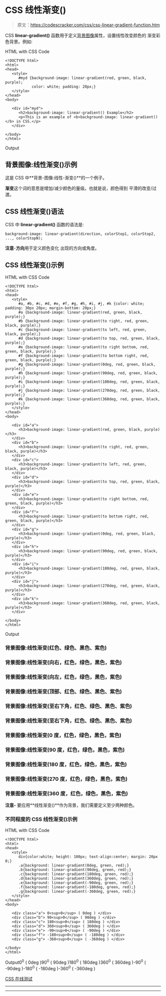 # CSS 线性渐变()

> 原文：<https://codescracker.com/css/css-linear-gradient-function.htm>

CSS **linear-gradient()** 函数用于定义[背景图像](/css/css-background-image.htm)属性，设置线性改变颜色的 渐变彩色背景。例如:

HTML with CSS Code

```
<!DOCTYPE html>
<html>
<head>
   <style>
      #myd {background-image: linear-gradient(red, green, black, purple);
            color: white; padding: 20px;}
   </style>
</head>
<body>

   <div id="myd">
      <h2>background-image: linear-gradient() Example</h2>
      <p>This is an example of <b>background-image: linear-gradient()</b> in CSS.</p>
   </div>

</body>
</html>
```

Output

## 背景图像:线性渐变()示例

这是 CSS 中**背景-图像:线性-渐变()**的一个例子。

**渐变**这个词的意思是增加/减少颜色的量级。也就是说，颜色得到 平滑的改变/过渡。

## CSS 线性渐变()语法

CSS 中 **linear-gradient()** 函数的语法是:

```
background-image: linear-gradient(direction, colorStop1, colorStop2, ..., colorStopN);
```

**注意**-**方向**用于定义颜色变化 出现的方向或角度。

## CSS 线性渐变()示例

HTML with CSS Code

```
<!DOCTYPE html>
<html>
<head>
   <style>
      #a, #b, #c, #d, #e, #f, #g, #h, #i, #j, #k {color: white; padding: 30px 20px; margin-bottom: 20px;}
      #a {background-image: linear-gradient(red, green, black, purple);}
      #b {background-image: linear-gradient(to right, red, green, black, purple);}
      #c {background-image: linear-gradient(to left, red, green, black, purple);}
      #d {background-image: linear-gradient(to top, red, green, black, purple);}
      #e {background-image: linear-gradient(to right bottom, red, green, black, purple);}
      #f {background-image: linear-gradient(to bottom right, red, green, black, purple);}
      #g {background-image: linear-gradient(0deg, red, green, black, purple);}
      #h {background-image: linear-gradient(90deg, red, green, black, purple);}
      #i {background-image: linear-gradient(180deg, red, green, black, purple);}
      #j {background-image: linear-gradient(270deg, red, green, black, purple);}
      #k {background-image: linear-gradient(360deg, red, green, black, purple);}
   </style>
</head>
<body>

   <div id="a">
      <h3>background-image: linear-gradient(red, green, black, purple)</h3>
   </div>
   <div id="b">
      <h3>background-image: linear-gradient(to right, red, green, black, purple)</h3>
   </div>
   <div id="c">
      <h3>background-image: linear-gradient(to left, red, green, black, purple)</h3>
   </div>
   <div id="d">
      <h3>background-image: linear-gradient(to top, red, green, black, purple)</h3>
   </div>
   <div id="e">
      <h3>background-image: linear-gradient(to right bottom, red, green, black, purple)</h3>
   </div>
   <div id="f">
      <h3>background-image: linear-gradient(to bottom right, red, green, black, purple)</h3>
   </div>
   <div id="g">
      <h3>background-image: linear-gradient(0deg, red, green, black, purple)</h3>
   </div>
   <div id="h">
      <h3>background-image: linear-gradient(90deg, red, green, black, purple)</h3>
   </div>
   <div id="i">
      <h3>background-image: linear-gradient(180deg, red, green, black, purple)</h3>
   </div>
   <div id="j">
      <h3>background-image: linear-gradient(270deg, red, green, black, purple)</h3>
   </div>
   <div id="k">
      <h3>background-image: linear-gradient(360deg, red, green, black, purple)</h3>
   </div>

</body>
</html>
```

Output

### 背景图像:线性渐变(红色、绿色、黑色、紫色)

### 背景图像:线性渐变(向右，红色，绿色，黑色，紫色)

### 背景图像:线性渐变(向左，红色，绿色，黑色，紫色)

### 背景图像:线性渐变(顶部、红色、绿色、黑色、紫色)

### 背景图像:线性渐变(至右下角，红色、绿色、黑色、紫色)

### 背景图像:线性渐变(至右下角，红色、绿色、黑色、紫色)

### 背景图像:线性渐变(0 度，红色，绿色，黑色，紫色)

### 背景图像:线性渐变(90 度，红色，绿色，黑色，紫色)

### 背景图像:线性渐变(180 度，红色，绿色，黑色，紫色)

### 背景图像:线性渐变(270 度，红色，绿色，黑色，紫色)

### 背景图像:线性渐变(360 度，红色，绿色，黑色，紫色)

**注意-** 要应用**线性渐变()**作为背景，我们需要定义至少两种颜色。

### 不同程度的 CSS 线性渐变()示例

HTML with CSS Code

```
<!DOCTYPE html>
<html>
<head>
   <style>
      div{color:white; height: 100px; text-align:center; margin: 20px 0;}
      .a{background: linear-gradient(0deg, green, red);}
      .b{background: linear-gradient(90deg, green, red);}
      .c{background: linear-gradient(180deg, green, red);}
      .d{background: linear-gradient(360deg, green, red);}
      .e{background: linear-gradient(-90deg, green, red);}
      .f{background: linear-gradient(-180deg, green, red);}
      .g{background: linear-gradient(-360deg, green, red);}
   </style>
</head>
<body>

   <div class="a"> 0<sup>0</sup> ( 0deg ) </div>
   <div class="b"> 90<sup>0</sup> ( 90deg ) </div>
   <div class="c"> 180<sup>0</sup> ( 180deg ) </div>
   <div class="d"> 360<sup>0</sup> ( 360deg ) </div>
   <div class="e"> -90<sup>0</sup> ( -90deg ) </div>
   <div class="f"> -180<sup>0</sup> ( -180deg ) </div>
   <div class="g"> -360<sup>0</sup> ( -360deg ) </div>

</body>
</html>
```

Output0<sup>0</sup> ( 0deg )90<sup>0</sup> ( 90deg )180<sup>0</sup> ( 180deg )360<sup>0</sup> ( 360deg )-90<sup>0</sup> ( -90deg )-180<sup>0</sup> ( -180deg )-360<sup>0</sup> ( -360deg )

[CSS 在线测试](/exam/showtest.php?subid=5)

* * *

* * *